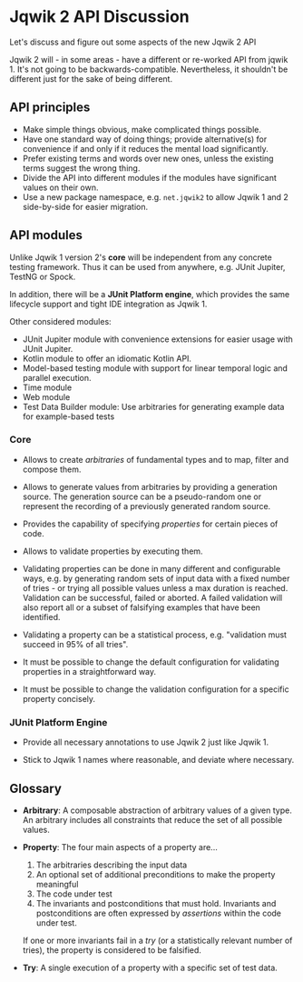 # Jqwik 2 API Discussion

Let's discuss and figure out some aspects of the new Jqwik 2 API

Jqwik 2 will - in some areas - have a different or re-worked API from jqwik 1.
It's not going to be backwards-compatible. 
Nevertheless, it shouldn't be different just for the sake of being different.

## API principles

- Make simple things obvious, make complicated things possible.
- Have one standard way of doing things; provide alternative(s) for convenience if and only if it reduces the mental load significantly.
- Prefer existing terms and words over new ones, unless the existing terms suggest the wrong thing.
- Divide the API into different modules if the modules have significant values on their own.
- Use a new package namespace, e.g. `net.jqwik2` to allow Jqwik 1 and 2 side-by-side for easier migration.

## API modules

Unlike Jqwik 1 version 2's **core** will be independent from any concrete testing framework.
Thus it can be used from anywhere, e.g. JUnit Jupiter, TestNG or Spock.

In addition, there will be a **JUnit Platform engine**, which provides the same lifecycle support and tight IDE integration as Jqwik 1.

Other considered modules:
- JUnit Jupiter module with convenience extensions for easier usage with JUnit Jupiter.
- Kotlin module to offer an idiomatic Kotlin API.
- Model-based testing module with support for linear temporal logic and parallel execution.
- Time module
- Web module
- Test Data Builder module: Use arbitraries for generating example data for example-based tests


### Core

- Allows to create _arbitraries_ of fundamental types and to map, filter and compose them.

- Allows to generate values from arbitraries by providing a generation source.
  The generation source can be a pseudo-random one or represent the recording of a previously generated random source.

- Provides the capability of specifying _properties_ for certain pieces of code.

- Allows to validate properties by executing them.

- Validating properties can be done in many different and configurable ways,
  e.g. by generating random sets of input data with a fixed number of tries - or trying all possible values unless a max duration is reached.
  Validation can be successful, failed or aborted.
  A failed validation will also report all or a subset of falsifying examples that have been identified.

- Validating a property can be a statistical process, e.g. "validation must succeed in 95% of all tries".

- It must be possible to change the default configuration for validating properties in a straightforward way.

- It must be possible to change the validation configuration for a specific property concisely.


### JUnit Platform Engine

- Provide all necessary annotations to use Jqwik 2 just like Jqwik 1.

- Stick to Jqwik 1 names where reasonable, and deviate where necessary.
 

## Glossary

- **Arbitrary**: A composable abstraction of arbitrary values of a given type.
  An arbitrary includes all constraints that reduce the set of all possible values.

- **Property**: The four main aspects of a property are...

  1. The arbitraries describing the input data
  2. An optional set of additional preconditions to make the property meaningful
  3. The code under test
  4. The invariants and postconditions that must hold.
     Invariants and postconditions are often expressed by _assertions_ within the code under test.
 
  If one or more invariants fail in a _try_ (or a statistically relevant number of tries), the property is considered to be falsified.

- **Try**: A single execution of a property with a specific set of test data.
